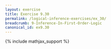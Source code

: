 ```yaml
---
layout: exercise
title: Exercise 9.30
permalink: /logical-inference-exercises/ex_30/
breadcrumb: 9-Inference-In-First-Order-Logic
canonical_id: ex9.30
---
```


{% include mathjax_support %}

